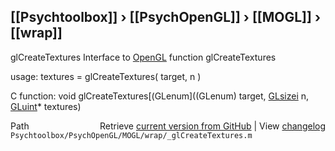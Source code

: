 ## [[Psychtoolbox]] &#8250; [[PsychOpenGL]] &#8250; [[MOGL]] &#8250; [[wrap]]

glCreateTextures  Interface to [OpenGL](OpenGL) function glCreateTextures  
  
usage:  textures = glCreateTextures( target, n )  
  
C function:  void glCreateTextures[(GLenum]((GLenum) target, [GLsizei](GLsizei) n, [GLuint](GLuint)\* textures)  




<div class="code_header" style="text-align:right;">
  <span style="float:left;">Path&nbsp;&nbsp;</span> <span class="counter">Retrieve <a href=
  "https://raw.github.com/Psychtoolbox-3/Psychtoolbox-3/beta/Psychtoolbox/PsychOpenGL/MOGL/wrap/_glCreateTextures.m">current version from GitHub</a> | View <a href=
  "https://github.com/Psychtoolbox-3/Psychtoolbox-3/commits/beta/Psychtoolbox/PsychOpenGL/MOGL/wrap/_glCreateTextures.m">changelog</a></span>
</div>
<div class="code">
  <code>Psychtoolbox/PsychOpenGL/MOGL/wrap/_glCreateTextures.m</code>
</div>

